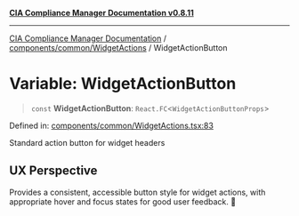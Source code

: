 [**CIA Compliance Manager Documentation v0.8.11**](../../../../README.md)

***

[CIA Compliance Manager Documentation](../../../../modules.md) / [components/common/WidgetActions](../README.md) / WidgetActionButton

# Variable: WidgetActionButton

> `const` **WidgetActionButton**: `React.FC`\<`WidgetActionButtonProps`\>

Defined in: [components/common/WidgetActions.tsx:83](https://github.com/Hack23/cia-compliance-manager/blob/d6eede30e4f01622fe18187e98b207e9a06a781f/src/components/common/WidgetActions.tsx#L83)

Standard action button for widget headers

## UX Perspective

Provides a consistent, accessible button style for widget actions,
with appropriate hover and focus states for good user feedback. 🔘
